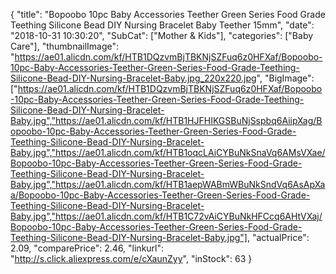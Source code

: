 {
	"title": "Bopoobo 10pc Baby Accessories Teether Green Series Food Grade Teething Silicone Bead DIY Nursing Bracelet Baby Teether 15mm",
	"date": "2018-10-31 10:30:20",
	"SubCat": ["Mother & Kids"],
	"categories": ["Baby Care"],
	"thumbnailImage": "https://ae01.alicdn.com/kf/HTB1DQzvmBjTBKNjSZFuq6z0HFXaf/Bopoobo-10pc-Baby-Accessories-Teether-Green-Series-Food-Grade-Teething-Silicone-Bead-DIY-Nursing-Bracelet-Baby.jpg_220x220.jpg",
	"BigImage": ["https://ae01.alicdn.com/kf/HTB1DQzvmBjTBKNjSZFuq6z0HFXaf/Bopoobo-10pc-Baby-Accessories-Teether-Green-Series-Food-Grade-Teething-Silicone-Bead-DIY-Nursing-Bracelet-Baby.jpg","https://ae01.alicdn.com/kf/HTB1HJFHIKGSBuNjSspbq6AiipXag/Bopoobo-10pc-Baby-Accessories-Teether-Green-Series-Food-Grade-Teething-Silicone-Bead-DIY-Nursing-Bracelet-Baby.jpg","https://ae01.alicdn.com/kf/HTB1oqcLAiCYBuNkSnaVq6AMsVXae/Bopoobo-10pc-Baby-Accessories-Teether-Green-Series-Food-Grade-Teething-Silicone-Bead-DIY-Nursing-Bracelet-Baby.jpg","https://ae01.alicdn.com/kf/HTB1aepWABmWBuNkSndVq6AsApXaa/Bopoobo-10pc-Baby-Accessories-Teether-Green-Series-Food-Grade-Teething-Silicone-Bead-DIY-Nursing-Bracelet-Baby.jpg","https://ae01.alicdn.com/kf/HTB1C72vAiCYBuNkHFCcq6AHtVXaj/Bopoobo-10pc-Baby-Accessories-Teether-Green-Series-Food-Grade-Teething-Silicone-Bead-DIY-Nursing-Bracelet-Baby.jpg"],
	"actualPrice": 2.09,
	"comparePrice": 2.46,
	"linkurl": "http://s.click.aliexpress.com/e/cXaunZyy",
	"inStock": 63
}
